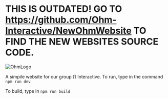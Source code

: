# THIS IS OUTDATED! GO TO https://github.com/Ohm-Interactive/NewOhmWebsite TO FIND THE NEW WEBSITES SOURCE CODE.

![OhmLogo](https://user-images.githubusercontent.com/81382687/198799264-270fa330-024c-4045-863b-0fa2c7540958.png)

A simpile website for our group Ω Interactive.
To run, type in the command `npm run dev`

To build, type in `npm run build`
